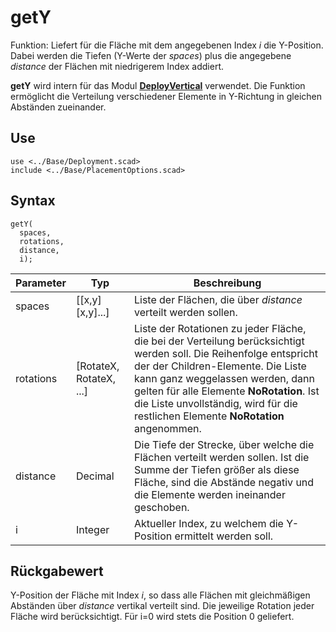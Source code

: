 # getY

Funktion: Liefert für die Fläche mit dem angegebenen Index *i* die Y-Position. Dabei werden die Tiefen (Y-Werte der *spaces*) plus die angegebene *distance* der Flächen mit niedrigerem Index addiert.

__getY__ wird intern für das Modul [__DeployVertical__](DeployVertical.md) verwendet. Die Funktion ermöglicht die Verteilung verschiedener Elemente in Y-Richtung in gleichen Abständen zueinander.

## Use
```
use <../Base/Deployment.scad>
include <../Base/PlacementOptions.scad>
```

## Syntax
```
getY(
  spaces, 
  rotations, 
  distance,
  i);
```

| Parameter | Typ | Beschreibung |
| ------ | ------ | ------ |
| spaces | \[\[x,y]\[x,y]...] | Liste der Flächen, die über *distance* verteilt werden sollen. |
| rotations | \[RotateX, RotateX, ...] | Liste der Rotationen zu jeder Fläche, die bei der Verteilung berücksichtigt werden soll. Die Reihenfolge entspricht der der Children-Elemente. Die Liste kann ganz weggelassen werden, dann gelten für alle Elemente __NoRotation__. Ist die Liste unvollständig, wird für die restlichen Elemente __NoRotation__ angenommen. |
| distance | Decimal | Die Tiefe der Strecke, über welche die Flächen verteilt werden sollen. Ist die Summe der Tiefen größer als diese Fläche, sind die Abstände negativ und die Elemente werden ineinander geschoben. |
| i | Integer | Aktueller Index, zu welchem die Y-Position ermittelt werden soll.

## Rückgabewert
Y-Position der Fläche mit Index *i*, so dass alle Flächen mit gleichmäßigen Abständen über *distance* vertikal verteilt sind. Die jeweilige Rotation jeder Fläche wird berücksichtigt. Für i=0 wird stets die Position 0 geliefert.
